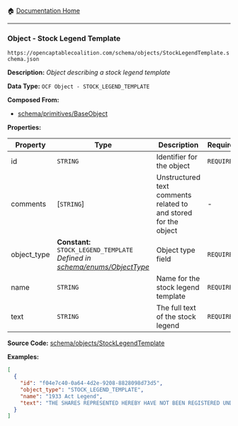 :house: [Documentation Home](/README.md)

---

### Object - Stock Legend Template

`https://opencaptablecoalition.com/schema/objects/StockLegendTemplate.schema.json`

**Description:** _Object describing a stock legend template_

**Data Type:** `OCF Object - STOCK_LEGEND_TEMPLATE`

**Composed From:**

- [schema/primitives/BaseObject](/docs/schema/primitives/BaseObject.md)

**Properties:**

| Property    | Type                                                                                                               | Description                                                     | Required   |
| ----------- | ------------------------------------------------------------------------------------------------------------------ | --------------------------------------------------------------- | ---------- |
| id          | `STRING`                                                                                                           | Identifier for the object                                       | `REQUIRED` |
| comments    | [`STRING`]                                                                                                         | Unstructured text comments related to and stored for the object | -          |
| object_type | **Constant:** `STOCK_LEGEND_TEMPLATE`</br>_Defined in [schema/enums/ObjectType](/docs/schema/enums/ObjectType.md)_ | Object type field                                               | `REQUIRED` |
| name        | `STRING`                                                                                                           | Name for the stock legend template                              | `REQUIRED` |
| text        | `STRING`                                                                                                           | The full text of the stock legend                               | `REQUIRED` |

**Source Code:** [schema/objects/StockLegendTemplate](/schema/objects/StockLegendTemplate.schema.json)

**Examples:**

```json
[
  {
    "id": "f04e7c40-0a64-4d2e-9208-8828098d73d5",
    "object_type": "STOCK_LEGEND_TEMPLATE",
    "name": "1933 Act Legend",
    "text": "THE SHARES REPRESENTED HEREBY HAVE NOT BEEN REGISTERED UNDER THE SECURITIES ACT OF 1933, AND HAVE BEEN ACQUIRED FOR INVESTMENT AND NOT WITH A VIEW TO, OR IN CONNECTION WITH, THE SALE OR DISTRIBUTION THEREOF. NO SUCH TRANSFER MAY BE EFFECTED WITHOUT AN EFFECTIVE REGISTRATION STATEMENT RELATED THERETO OR AN OPINION OF COUNSEL IN A FORM SATISFACTORY TO THE COMPANY THAT SUCH REGISTRATION IS NOT REQUIRED UNDER THE SECURITIES ACT OF 1933."
  }
]
```
